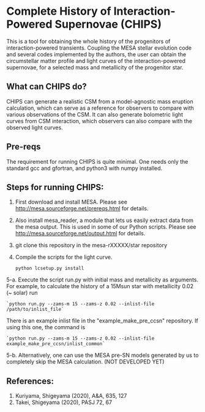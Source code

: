 # Complete History of Interaction-Powered Supernovae (CHIPS)

This is a tool for obtaining the whole history of the progenitors of
interaction-powered transients. Coupling the MESA stellar evolution
code and several codes implemented by the authors, the user can obtain the
circumstellar matter profile and light curves of the interaction-powered
supernovae, for a selected mass and metallicity of the progenitor star.

## What can CHIPS do?

CHIPS can generate a realistic CSM from a model-agnostic mass eruption calculation, which can serve as a reference for observers to compare with various observations of the CSM. It can also generate bolometric light curves from CSM interaction, which observers can also compare with the observed light curves.

## Pre-reqs

The requirement for running CHIPS is quite minimal. One needs only the standard gcc and gfortran, and python3 with numpy installed.

## Steps for running CHIPS:
1. First download and install MESA. Please see <http://mesa.sourceforge.net/prereqs.html> for details.
2. Also install mesa_reader, a module that lets us easily extract data from the mesa output. This is used in some of our Python scripts. Please see <http://mesa.sourceforge.net/output.html> for details.
3. git clone this repository in the mesa-rXXXXX/star repository
4. Compile the scripts for the light curve.

	`python lcsetup.py install`

5-a. Execute the script run.py with initial mass and metallicity as arguments. For example, to calculate the history of a 15Msun star with metallicity 0.02 (~ solar) run

	`python run.py --zams-m 15 --zams-z 0.02 --inlist-file /path/to/inlist_file`

   There is an example inlist file in the "example_make_pre_ccsn" repository. If using this one, the command is

	`python run.py --zams-m 15 --zams-z 0.02 --inlist-file example_make_pre_ccsn/inlist_common`

5-b. Alternatively, one can use the MESA pre-SN models generated by us to completely skip the MESA calculation. (NOT DEVELOPED YET)

## References:
1. Kuriyama, Shigeyama (2020), A&A, 635, 127
2. Takei, Shigeyama (2020), PASJ 72, 67
